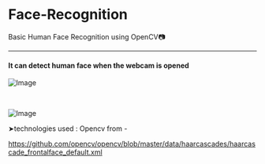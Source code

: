 # Face-Recognition
Basic Human Face Recognition using OpenCV📷
<hr>
<h4>It can detect human face when the webcam is opened</h4>



![Image](https://github.com/user-attachments/assets/f40c41d3-1c8e-45c2-9f14-df86abaa8f18)

<br>

![Image](https://github.com/user-attachments/assets/9278d58c-a5b3-49fc-8609-11553fc973ec)



➤technologies used : Opencv from -

https://github.com/opencv/opencv/blob/master/data/haarcascades/haarcascade_frontalface_default.xml



